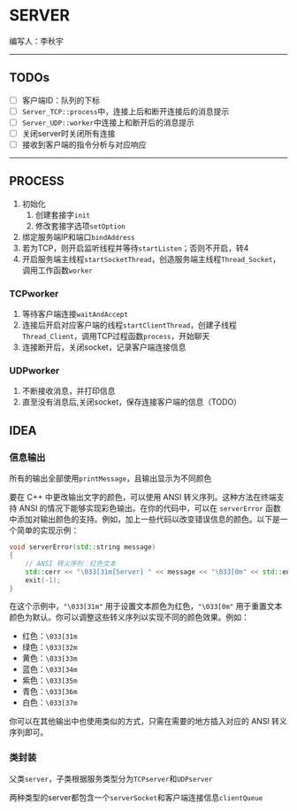 # SERVER

编写人：李秋宇

---

## TODOs

- [ ] 客户端ID：队列的下标
- [ ] `Server_TCP::process`中，连接上后和断开连接后的消息提示
- [ ] `Server_UDP::worker`中连接上和断开后的消息提示
- [ ] 关闭server时关闭所有连接
- [ ] 接收到客户端的指令分析与对应响应

---

## PROCESS

1. 初始化
   1. 创建套接字`init`
   2. 修改套接字选项`setOption`
2. 绑定服务端IP和端口`bindAddress`
3. 若为TCP，则开启监听线程并等待`startListen`；否则不开启，转4
4. 开启服务端主线程`startSocketThread`，创造服务端主线程`Thread_Socket`，调用工作函数`worker`

### TCPworker

1. 等待客户端连接`waitAndAccept`
2. 连接后开启对应客户端的线程`startClientThread`，创建子线程`Thread_Client`，调用TCP过程函数`process`，开始聊天
3. 连接断开后，关闭socket，记录客户端连接信息

### UDPworker

1. 不断接收消息，并打印信息
2. 直至没有消息后,关闭socket，保存连接客户端的信息（TODO）

## IDEA

### 信息输出

所有的输出全部使用`printMessage`，且输出显示为不同颜色

要在 C++ 中更改输出文字的颜色，可以使用 ANSI 转义序列。这种方法在终端支持 ANSI 的情况下能够实现彩色输出。在你的代码中，可以在 `serverError` 函数中添加对输出颜色的支持。例如，加上一些代码以改变错误信息的颜色。以下是一个简单的实现示例：

```cpp
void serverError(std::string message)
{
    // ANSI 转义序列：红色文本
    std::cerr << "\033[31m[Server] " << message << "\033[0m" << std::endl;
    exit(-1);
}
```

在这个示例中，`"\033[31m"` 用于设置文本颜色为红色，`"\033[0m"` 用于重置文本颜色为默认。你可以调整这些转义序列以实现不同的颜色效果。例如：

- 红色：`\033[31m`
- 绿色：`\033[32m`
- 黄色：`\033[33m`
- 蓝色：`\033[34m`
- 紫色：`\033[35m`
- 青色：`\033[36m`
- 白色：`\033[37m`

你可以在其他输出中也使用类似的方式，只需在需要的地方插入对应的 ANSI 转义序列即可。

### 类封装

父类`server`，子类根据服务类型分为`TCPserver`和`UDPserver`

两种类型的server都包含一个`serverSocket`和客户端连接信息`clientQueue`
